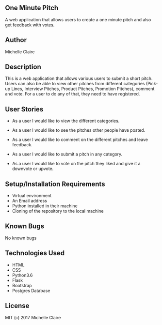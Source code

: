 One Minute Pitch
----
A web application that allows users to create a one minute pitch and also get feedback with votes.

Author
----
Michelle Claire

Description
----
This is a web application that allows various users to submit a short pitch. Users can also be able to view other pitches from different categories (Pick-up Lines, Interview Pitches, Product Pitches, Promotion Pitches), comment and vote. For a user to do any of that, they need to have registered.

User Stories
----
* As a user I would like to view the different categories. 
* As a user I would like to see the pitches other people have posted. 

* As a user I would like to comment on the different pitches and leave feedback. 
* As a user I would like to submit a pitch in any category. 
* As a user I would like to vote on the pitch they liked and give it a downvote or upvote. 


Setup/Installation Requirements
------
* Virtual environment
* An Email address
* Python installed in their machine
* Cloning of the repository to the local machine

Known Bugs
---
No known bugs

Technologies Used
----
* HTML
* CSS
* Python3.6
* Flask
* Bootstrap
* Postgres Database

License
---
MIT (c) 2017 Michelle Claire